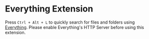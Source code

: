# Everything Extension

Press `Ctrl + Alt + L` to quickly search for files and folders using [Everything](https://www.voidtools.com/).
Please enable Everything's HTTP Server before using this extension.
